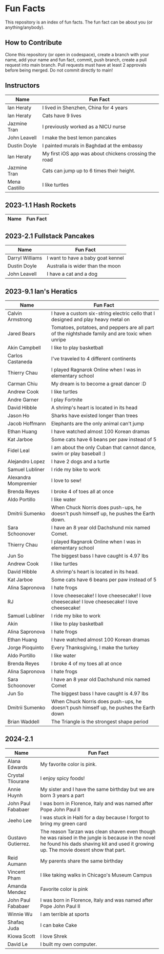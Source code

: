 # Fun Facts
This repository is an index of fun facts. The fun fact can be about you (or anything/anybody).

## How to Contribute
Clone this repository (or open in codespace), create a branch with your name, add your name and fun fact, commit, push branch, create a pull request into main branch. Pull requests must have at least 2 approvals before being merged. Do not commit directly to main!

## Instructors


| Name                 | Fun Fact |
| -------------------- | --- |
| Ian Heraty           | I lived in Shenzhen, China for 4 years |
| Ian Heraty           | Cats have 9 lives |
| Jazmine Tran         | I previously worked as a NICU nurse |
| John Leavell         | I make the best lemon pancakes |
| Dustin Doyle         | I painted murals in Baghdad at the embassy |
| Ian Heraty           | My first iOS app was about chickens crossing the road |
| Jazmine Tran         | Cats can jump up to 6 times their height. |
| Mena Castillo        | I like turtles |



## 2023-1.1 Hash Rockets

| Name                 | Fun Fact |
| -------------------- | --- |

## 2023-2.1 Fullstack Pancakes

| Name                 | Fun Fact |
| -------------------- | --- |
| Darryl Williams      | I want to have a baby goat kennel |
| Dustin Doyle         | Australia is wider than the moon |
| John Leavell         | I have a cat and a dog |


## 2023-9.1 Ian's Heratics

| Name                 | Fun Fact |
| -------------------- | --- |
| Calvin Armstrong     | I have a custom six-string electric cello that I designed and play heavy metal on |
| Jared Bears          | Tomatoes, potatoes, and peppers are all part of the nightshade family and are toxic when unripe |
| Akin Campbell        | I like to play basketball |
| Carlos Castaneda     | I've traveled to 4 different continents |
| Thierry Chau         | I played Ragnarok Online when I was in elementary school |
| Carman Chiu          | My dream is to become a great dancer :D |
| Andrew Cook          | I like turtles |
| Andre Garner         | I play Fortnite |
| David Hibble         | A shrimp's heart is located in its head |
| Jason Ho             | Sharks have existed longer than trees |
| Jacob Hoffmann       | Elephants are the only animal can't jump |
| Ethan Huang          | I have watched almost 100 Korean dramas |
| Kat Jarboe           | Some cats have 6 beans per paw instead of 5 |
| Fidel Leal           | I am about the only Cuban that cannot dance, swim or play baseball :) |
| Alejandro Lopez      | I have 2 dogs and a turtle |
| Samuel Lubliner      | I ride my bike to work |
| Alexandra Mompremier | I love to sew! |
| Brenda Reyes         | I broke 4 of toes all at once |
| Aldo Portillo        | I like water |
| Dmitrii Sumenko      | When Chuck Norris does push-ups, he doesn't push himself up, he pushes the Earth down.
| Sara Schoonover      | I have an 8 year old Dachshund mix named Comet. |
| Thierry Chau         | I played Ragnarok Online when I was in elementary school |
| Jun So               | The biggest bass I have caught is 4.97 lbs |
| Andrew Cook          | I like turtles|
| David Hibble         | A shrimp's heart is located in its head.|
| Kat Jarboe           | Some cats have 6 beans per paw instead of 5 |
| Alina Sapronova      | I hate frogs |
| RJ                   | I love cheesecake! I love cheesecake! I love cheesecake! I love cheesecake! I love cheesecake!|
| Samuel Lubliner      | I ride my bike to work |
| Akin                 | I like to play basketball |
| Alina Sapronova      | I hate frogs |
| Ethan Huang          | I have watched almost 100 Korean dramas |
| Jorge Pioquinto      | Every Thanksgiving, I make the turkey |
| Aldo Portillo        | I like water |
| Brenda Reyes         | I broke 4 of my toes all at once |
| Alina Sapronova      | I hate frogs |
| Sara Schoonover      | I have an 8 year old Dachshund mix named Comet |
| Jun So               | The biggest bass I have caught is 4.97 lbs |
| Dmitrii Sumenko      | When Chuck Norris does push-ups, he doesn't push himself up, he pushes the Earth down |
| Brian Waddell        | The Triangle is the strongest shape period | 

## 2024-2.1

| Name                 | Fun Fact |
| -------------------- | --- |
| Alana Edwards        | My favorite color is pink. |
| Crystal Tliourane    | I enjoy spicy foods! |
| Annie Huynh          | My sister and I have the same birthday but we are born 3 years a part |
| John Paul Fababaer   | I was born in Florence, Italy and was named after Pope John Paul II |
| Jeeho Lee            | I was stuck in Haiti for a day because I forgot to bring my green card |
| Gustavo Gutierrez.   | The reason Tarzan was clean shaven even though he was raised in the jungle is because in the novel he found his dads shaving kit and used it growing up. The movie doesnt show that part. |
| Reid Aumann | My parents share the same birthday |
| Vincent Pham         | I like taking walks in Chicago's Museum Campus |
| Amanda Mendez  | Favorite color is pink |
| John Paul Fababaer | I was born in Florence, Italy and was named after Pope John Paul II |
| Winnie Wu            | I am terrible at sports |
| Shafaq Juda          | I can bake Cake         |
| Kiowa Scott          | I love Shrek |
| David Le             | I built my own computer.|


